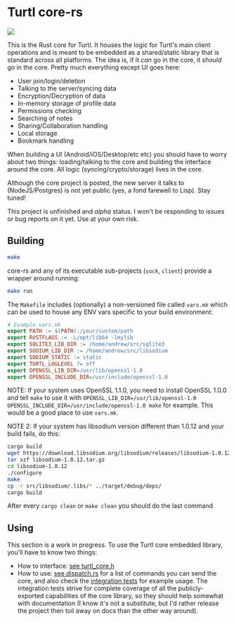# Turtl core-rs
<a href="https://circleci.com/gh/turtl/core-rs"><img src="https://circleci.com/gh/turtl/core-rs.svg?style=shield&circle-token=:circle-token"></a>

This is the Rust core for Turtl. It houses the logic for Turtl's main client
operations and is meant to be embedded as a shared/static library that is
standard across all platforms. The idea is, if it *can* go in the core, it
*should* go in the core. Pretty much everything except UI goes here:

- User join/login/deletion
- Talking to the server/syncing data
- Encryption/Decryption of data
- In-memory storage of profile data
- Permissions checking
- Searching of notes
- Sharing/Collaboration handling
- Local storage
- Bookmark handling

When building a UI (Android/iOS/Desktop/etc etc) you should have to worry about
two things: loading/talking to the core and building the interface around the
core. All logic (syncing/crypto/storage) lives in the core.

Although the core project is posted, the new server it talks to (NodeJS/Postgres)
is not yet public (yes, a fond farewell to Lisp). Stay tuned!

This project is unfinished and *alpha* status. I won't be responding to issues
or bug reports on it yet. Use at your own risk.

## Building

```bash
make
```

core-rs and any of its executable sub-projects (`sock`, `client`) provide a
wrapper around running:

```bash
make run
```

The `Makefile` includes (optionally) a non-versioned file called `vars.mk` which
can be used to house any ENV vars specific to your build environment:

```makefile
# Example vars.mk
export PATH := $(PATH):/your/custom/path
export RUSTFLAGS := -L/opt/lib64 -lmylib
export SQLITE3_LIB_DIR := /home/andrew/src/sqlite3
export SODIUM_LIB_DIR := /home/andrew/src/libsodium
export SODIUM_STATIC := static
export TURTL_LOGLEVEL ?= off
export OPENSSL_LIB_DIR=/usr/lib/openssl-1.0
export OPENSSL_INCLUDE_DIR=/usr/include/openssl-1.0
```

NOTE: If your system uses OpenSSL 1.1.0, you need to install OpenSSL 1.0.0 and
tell `make` to use it with `OPENSSL_LIB_DIR=/usr/lib/openssl-1.0 OPENSSL_INCLUDE_DIR=/usr/include/openssl-1.0 make`
for example. This would be a good place to use `vars.mk`.

NOTE 2: If your system has libsodium version different than 1.0.12 and your build fails, do this:

```bash
cargo build
wget https://download.libsodium.org/libsodium/releases/libsodium-1.0.12.tar.gz
tar xzf libsodium-1.0.12.tar.gz
cd libsodium-1.0.12
./configure
make
cp -r src/libsodium/.libs/* ../target/debug/deps/
cargo build
```
After every `cargo clean` or `make clean` you should do the last command

## Using

This section is a work in progress. To use the Turtl core embedded library,
you'll have to know two things:

- How to interface: [see turtl_core.h](https://github.com/turtl/core-rs/blob/master/include/turtl_core.h)
- How to use: [see dispatch.rs](https://github.com/turtl/core-rs/blob/master/src/dispatch.rs)
for a list of commands you can send the core, and also check the [integration tests](https://github.com/turtl/core-rs/tree/master/integration-tests/tests)
for example usage. The integration tests strive for complete coverage of all the
publicly-exported capabilities of the core library, so they should help somewhat
with documentation (I know it's not a substitute, but I'd rather release the
project then toil away on docs than the other way around).

